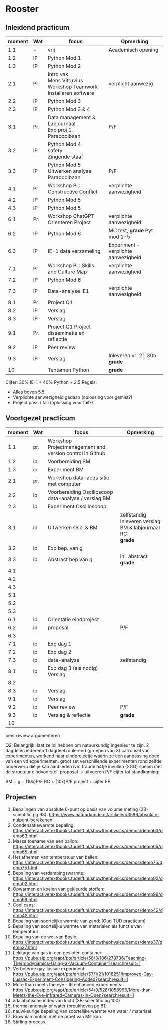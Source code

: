 # Rooster

## Inleidend practicum
| moment | Wat | focus | Opmerking |
|  ---   | --- | ----  | --- |
| 1.1 | - | vrij | Academisch opening |
| 1.2 | IP | Python Mod 1| |
| 1.3 | IP | Python Mod 2 | |
| 2.1 | Pr.| Intro vak <br> Mens Vitruvius <br> Workshop Teamwork <br> Installeren software | verplicht aanwezig|
| 2.2 | IP | Python Mod 3| |
| 2.3 | IP | Python Mod 3 & 4| |
| 3.1 | Pr.| Data management & Labjournaal <br> Exp proj 1. Paraboolbaan | P/F |
| 3.2 | IP | Python Mod 4 <br> safety <br> Zingende staaf| |
| 3.3 | IP | Python Mod 5 <br> Uitwerken analyse Paraboolbaan| P/F |
| 4.1 | Pr.| Workshop PL: Constructive Conflict | verplichte aanwezigheid |
| 4.2 | IP | Python Mod 5 | |
| 4.3 | IP | Python Mod 5| |
| 6.1 | Pr.| Workshop ChatGPT <br> Orienteren Project  | verplichte aanwezigheid |
| 6.2 | IP | Python Mod 6 | MC test, **grade** Pyt mod 1-5|
| 6.3 | IP | IE-1 data verzameling | Experiment - verplichte aanwezigheid|
| 7.1 | Pr.| Workshop PL: Skills and Culture Map | verplichte aanwezigheid |
| 7.2 | IP | Python Mod 6 | |
| 7.3 | IP | Data-analyse IE1| verplichte aanwezigheid|
| 8.1 | Pr.| Project Q1 |
| 8.2 | IP | Verslag | |
| 8.3 | IP | Verslag| |
| 9.1 | Pr.| Project Q1 Project disseminatie en reflectie| |
| 9.2 | IP | Peer review | |
| 9.3 | IP | Verslag| Inleveren vr. 21.30h <br> **grade** |
| 10  | | Tentamen Python | **grade** |

Cijfer: 30% IE-1 + 40% Python + 2.5
Regels: 
- Alles boven 5.5. 
- Verplichte aanwezigheid gedaan (oplossing voor gemist?)
- Project pass / fail (oplossing voor fail?)


## Voortgezet practicum
| moment | Wat | focus | Opmerking |
|  ---   | --- | ----  | --- |
| 1.1 | pr. | Workshop Projectmanagement and version control in Github | |
| 1.2 | ip | Voorbereiding BM  | |
| 1.3 | ip | Experiment BM | |
| 2.1 | pr. | Workshop data-acquisitie met computer
| 2.2 | ip | Voorbereiding Oscilloscoop <br> data-analyse / verslag BM | |
| 2.3 | ip | Experiment Oscilloscoop | |
| 3.1 | ip | Uitwerken Osc. & BM | zelfstandig <br> Inleveren verslag BM & labjournaal RC <br> **grade** |
| 3.2 | ip | Exp bep. van g | |
| 3.3 | ip | Abstract bep van g | inl. abstract <br> **grade** |
| 4.1 | | | |
| 4.2 | | | |
| 4.3 | | | |
| 5.1 | |  | |
| 5.2 | | |  |
| 5.3 | |  | |
| 6.1 | ip | Orientatie eindproject | |
| 6.2 | ip | proposal| P/F|
| 6.3 | | | |
| 7.1 |  ip | Exp dag 1 | |
| 7.2 |  ip | Exp dag 2 | |
| 7.3 |  ip | data-analyse | zelfstandig |
| 8.1 |  ip | Exp dag 3 (als nodig) Verslag | |
| 8.2 | | | |
| 8.3 | ip | Verslag | |
| 9.1 | ip | Verslag | |
| 9.2 | ip | Peer review | P/F |
| 9.3 | ip | Verslag & reflectie| **grade** |
| 10  | 

peer review
argumenteren

Q2: 
Belangrijk: laat ze lol hebben om natuurkundig ingenieur te zijn.
2 dagdelen iedereen
1 dagdeel roulerend  (groepen van 3)
carrousel van experimenten, werkend naar eindprojectje waarin ze een aanpassing doen van een vd experimenten.
groot set verschillende experimenten rond zelfde onderwerp die je kan aanbieden ivm fraude
a4tje invullen (SGO) spelen met de structuur
eindvoorstel: proposal -> uitvoeren P/F
cijfer tot standkoming: 

BM + g + (10x)P/F RC + (10x)P/F project + cijfer EP

## Projecten
1. Bepalingen van absolute 0-punt op basis van volume meting (3B-scientific pg 98): https://www.natuurkunde.nl/artikelen/3596/absolute-nulpunt-berekenen
1. Condensatiewarmte bepaling: https://interactivetextbooks.tudelft.nl/showthephysics/demos/demo63/demo63.html
1. Massa toename van een ballon: https://interactivetextbooks.tudelft.nl/showthephysics/demos/demo65/demo65.html
1. Het afnemen van temperatuur van ballen: https://interactivetextbooks.tudelft.nl/showthephysics/demos/demo75/demo75.html
1. Bepaling van verdampingswarmte: https://interactivetextbooks.tudelft.nl/showthephysics/demos/demo02/demo02.html
1. Opwarmen en koelen van gekleurde stoffen: https://interactivetextbooks.tudelft.nl/showthephysics/demos/demo99/demo99.html
1. Cool cans: https://interactivetextbooks.tudelft.nl/showthephysics/demos/demo42/demo42.html
1. Bepaling van soortelijke warmte van zand: (Oud TUD practicum)
1. Bepaling van soortelijke warmte van materialen als functie van temperatuur
1. Bepaling van de wet van Boyle: https://interactivetextbooks.tudelft.nl/showthephysics/demos/demo37/demo37.html
1. Lekkage van gas in een gesloten container: https://pubs.aip.org/aapt/pte/article/58/3/186/278736/Teaching-Thermodynamics-Using-a-Vacuum-Container?searchresult=1
1. Verbeterde gay-lussac experiment: https://pubs.aip.org/aapt/pte/article/57/1/21/1016251/Improved-Gay-Lussac-Experiment-Considering-Added?searchresult=1
1. More than meets the eye - IR enhanced experiments: https://pubs.aip.org/aapt/pte/article/54/9/528/1058996/More-than-Meets-the-Eye-Infrared-Cameras-in-Open?searchresult=1
1. adaiabatische index van lucht (3B-scientific pg 100)
1. thermal anomaly of water (breukhoven pg 81)
1. nauwkeurige bepaling van soortelijke warmte van water / materiaal
1. Brownian motion met de proef van Millikan
1. Stirling process